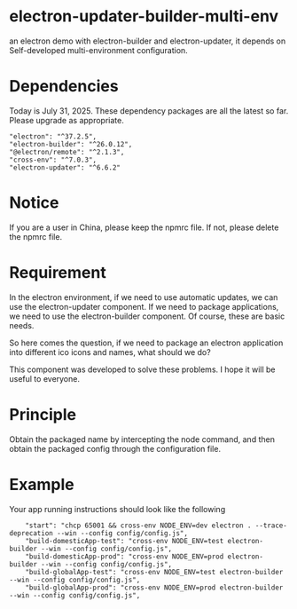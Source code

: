 # electron-updater-builder-multi-env
an electron demo with electron-builder and electron-updater, it depends on Self-developed multi-environment configuration.

# Dependencies 
Today is July 31, 2025. These dependency packages are all the latest so far. Please upgrade as appropriate.

    "electron": "^37.2.5",
    "electron-builder": "^26.0.12",
    "@electron/remote": "^2.1.3",
    "cross-env": "^7.0.3",
    "electron-updater": "^6.6.2"

# Notice
If you are a user in China, please keep the npmrc file. If not, please delete the npmrc file.

# Requirement

In the electron environment, if we need to use automatic updates, we can use the electron-updater component. If we need to package applications, we need to use the electron-builder component. Of course, these are basic needs.

So here comes the question, if we need to package an electron application into different ico icons and names, what should we do?

This component was developed to solve these problems. I hope it will be useful to everyone.

# Principle
Obtain the packaged name by intercepting the node command, and then obtain the packaged config through the configuration file.

# Example

Your app running instructions should look like the following

        "start": "chcp 65001 && cross-env NODE_ENV=dev electron . --trace-deprecation --win --config config/config.js",
        "build-domesticApp-test": "cross-env NODE_ENV=test electron-builder --win --config config/config.js",
        "build-domesticApp-prod": "cross-env NODE_ENV=prod electron-builder --win --config config/config.js",
        "build-globalApp-test": "cross-env NODE_ENV=test electron-builder --win --config config/config.js",
        "build-globalApp-prod": "cross-env NODE_ENV=prod electron-builder --win --config config/config.js",


